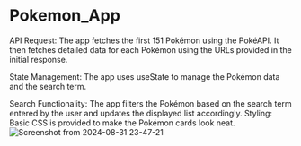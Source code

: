 # Pokemon_App
API Request: The app fetches the first 151 Pokémon using the PokéAPI. It then fetches detailed data for each Pokémon using the URLs provided in the initial response.

State Management: The app uses useState to manage the Pokémon data and the search term.

Search Functionality: The app filters the Pokémon based on the search term entered by the user and updates the displayed list accordingly.
Styling: Basic CSS is provided to make the Pokémon cards look neat.
![Screenshot from 2024-08-31 23-47-21](https://github.com/user-attachments/assets/6f1c5591-0c9d-4a43-a5d5-2604a4d960d4)

